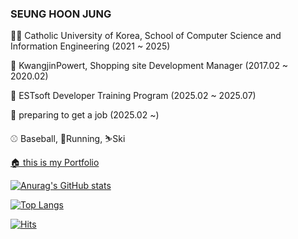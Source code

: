 ### SEUNG HOON JUNG

👨‍🎓 Catholic University of Korea, School of Computer Science and Information Engineering (2021 ~ 2025)

💼 KwangjinPowert, Shopping site Development Manager (2017.02 ~ 2020.02)

📖 ESTsoft Developer Training Program (2025.02 ~ 2025.07)

📖 preparing to get a job (2025.02 ~)

⚾ Baseball, 🏃Running, ⛷️Ski

[🏠 this is my Portfolio](http://linen-artichoke-b37.notion.site/1b42ad07fb208075af7af79b6499a65f?pvs=74)


[![Anurag's GitHub stats](https://github-readme-stats.vercel.app/api?username=skoloks-10)](https://github.com/anuraghazra/github-readme-stats)

[![Top Langs](https://github-readme-stats.vercel.app/api/top-langs/?username=skoloks-10)](https://github.com/anuraghazra/github-readme-stats)

[![Hits](https://hits.seeyoufarm.com/api/count/incr/badge.svg?url=https%3A%2F%2Fgithub.com%2Fskoloks-10&count_bg=%2379C83D&title_bg=%23555555&icon=youtubetv.svg&icon_color=%23E7E7E7&title=hits&edge_flat=false)](https://hits.seeyoufarm.com)

